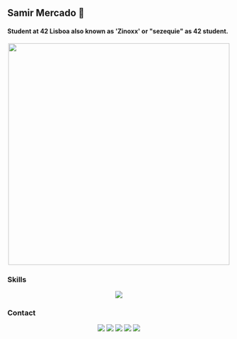 ## Samir Mercado 🐬
#### Student at 42 Lisboa also known as 'Zinoxx' or "sezequie" as 42 student.

<p align="center">
  <img src="https://unicorn-cdn.b-cdn.net/be85385f-b1cd-4cb4-8f47-21eb64496623/42-lisboa-rgb-horizontal.png" style="width: 500px;">
</p>

<!-- [![faaraujo's 42 stats](https://badge42.vercel.app/api/v2/clgrr2va0002108jo3cc5foww/stats?cursusId=21&coalitionId=piscine)](https://github.com/JaeSeoKim/badge42) -->

### Skills
<p align="center">
  <img src="https://skillicons.dev/icons?i=c,cpp,py,html,css,bootstrap,django,linux,git,bash,githubactions,vscode,photoshop,aftereffects,premiere">
</p>

### Contact

<p align="center">
	<a href="https://www.discord.com/users/zinoxx0"><img src="https://img.shields.io/badge/Discord-zinoxx0-7289DA?style=for-the-badge&logo=discord&logoColor=white"></a>
	<a href="https://www.instagram.com/Zinoxx.0"><img src="https://img.shields.io/badge/Instagram-Zinoxx.0-E4405F?style=for-the-badge&logo=instagram&logoColor=white"></a>
	<a href="mailto:sezequie@student.42lisboa.com"><img src="https://img.shields.io/badge/mail-sezequie%40student.42lisboa.com.com-000000?style=for-the-badge&logo=42&logoColor=white"></a>
	<a href="https://www.steamcommunity.com/id/Zinoxx1"><img src="https://img.shields.io/badge/Steam-Zinoxx-000000?style=for-the-badge&logo=steam&logoColor=white"></a>
	<a href="https://profile.intra.42.fr/users/sezequie"><img src="https://img.shields.io/badge/profile sezequie-000000?style=for-the-badge&logo=42&logoColor=white"></a>
</p>
